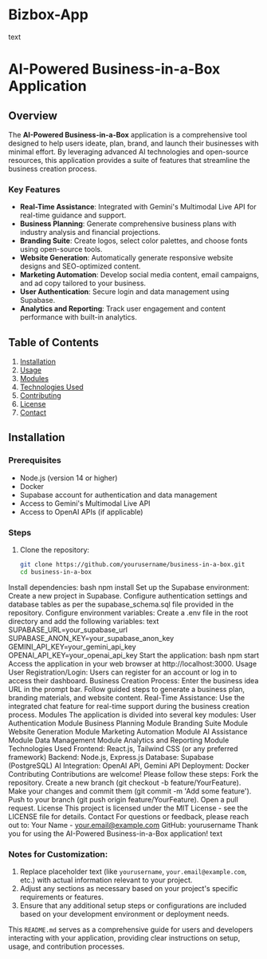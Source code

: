 # Bizbox-App
text
# AI-Powered Business-in-a-Box Application

## Overview

The **AI-Powered Business-in-a-Box** application is a comprehensive tool designed to help users ideate, plan, brand, and launch their businesses with minimal effort. By leveraging advanced AI technologies and open-source resources, this application provides a suite of features that streamline the business creation process.

### Key Features

- **Real-Time Assistance**: Integrated with Gemini's Multimodal Live API for real-time guidance and support.
- **Business Planning**: Generate comprehensive business plans with industry analysis and financial projections.
- **Branding Suite**: Create logos, select color palettes, and choose fonts using open-source tools.
- **Website Generation**: Automatically generate responsive website designs and SEO-optimized content.
- **Marketing Automation**: Develop social media content, email campaigns, and ad copy tailored to your business.
- **User Authentication**: Secure login and data management using Supabase.
- **Analytics and Reporting**: Track user engagement and content performance with built-in analytics.

## Table of Contents

1. [Installation](#installation)
2. [Usage](#usage)
3. [Modules](#modules)
4. [Technologies Used](#technologies-used)
5. [Contributing](#contributing)
6. [License](#license)
7. [Contact](#contact)

## Installation

### Prerequisites

- Node.js (version 14 or higher)
- Docker
- Supabase account for authentication and data management
- Access to Gemini's Multimodal Live API
- Access to OpenAI APIs (if applicable)

### Steps

1. Clone the repository:
   ```bash
   git clone https://github.com/yourusername/business-in-a-box.git
   cd business-in-a-box
Install dependencies:
bash
npm install
Set up the Supabase environment:
Create a new project in Supabase.
Configure authentication settings and database tables as per the supabase_schema.sql file provided in the repository.
Configure environment variables:
Create a .env file in the root directory and add the following variables:
text
SUPABASE_URL=your_supabase_url
SUPABASE_ANON_KEY=your_supabase_anon_key
GEMINI_API_KEY=your_gemini_api_key
OPENAI_API_KEY=your_openai_api_key
Start the application:
bash
npm start
Access the application in your web browser at http://localhost:3000.
Usage
User Registration/Login: Users can register for an account or log in to access their dashboard.
Business Creation Process:
Enter the business idea URL in the prompt bar.
Follow guided steps to generate a business plan, branding materials, and website content.
Real-Time Assistance: Use the integrated chat feature for real-time support during the business creation process.
Modules
The application is divided into several key modules:
User Authentication Module
Business Planning Module
Branding Suite Module
Website Generation Module
Marketing Automation Module
AI Assistance Module
Data Management Module
Analytics and Reporting Module
Technologies Used
Frontend: React.js, Tailwind CSS (or any preferred framework)
Backend: Node.js, Express.js
Database: Supabase (PostgreSQL)
AI Integration: OpenAI API, Gemini API
Deployment: Docker
Contributing
Contributions are welcome! Please follow these steps:
Fork the repository.
Create a new branch (git checkout -b feature/YourFeature).
Make your changes and commit them (git commit -m 'Add some feature').
Push to your branch (git push origin feature/YourFeature).
Open a pull request.
License
This project is licensed under the MIT License - see the LICENSE file for details.
Contact
For questions or feedback, please reach out to:
Your Name - your.email@example.com
GitHub: yourusername
Thank you for using the AI-Powered Business-in-a-Box application!
text

### Notes for Customization:
1. Replace placeholder text (like `yourusername`, `your.email@example.com`, etc.) with actual information relevant to your project.
2. Adjust any sections as necessary based on your project's specific requirements or features.
3. Ensure that any additional setup steps or configurations are included based on your development environment or deployment needs.

This `README.md` serves as a comprehensive guide for users and developers interacting with your application, providing clear instructions on setup, usage, and contribution processes.
